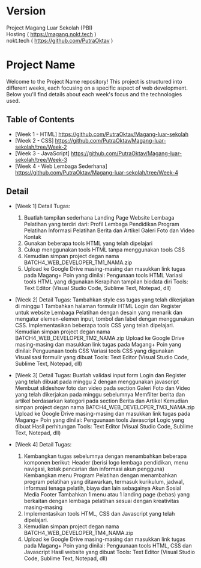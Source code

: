 # Version
Project Magang Luar Sekolah (PBI) <br>
Hosting ( https://magang.nokt.tech ) <br>
nokt.tech ( https://github.com/PutraOktav )

# Project Name

Welcome to the Project Name repository! This project is structured into different weeks, each focusing on a specific aspect of web development. Below you'll find details about each week's focus and the technologies used.

## Table of Contents

- [Week 1 - HTML] https://github.com/PutraOktav/Magang-luar-sekolah
- [Week 2 - CSS] https://github.com/PutraOktav/Magang-luar-sekolah/tree/Week-2
- [Week 3 - JavaScript] https://github.com/PutraOktav/Magang-luar-sekolah/tree/Week-3
- [Week 4 - Web Lembaga Sederhana] https://github.com/PutraOktav/Magang-luar-sekolah/tree/Week-4



## Detail 

- [Week 1]
    Detail Tugas:
    1.  Buatlah tampilan sederhana Landing Page Website Lembaga Pelatihan yang terdiri dari:
        Profil Lembaga Pendidikan
        Program Pelatihan
        Informasi Pelatihan
        Berita dan Artikel
        Galeri Foto dan Video
        Kontak
    2.  Gunakan beberapa tools HTML yang telah dipelajari
    3.  Cukup menggunakan tools HTML tanpa menggunakan tools CSS
    4.  Kemudian simpan project degan nama BATCH4_WEB_DEVELOPER_TM1_NAMA.zip
    5.  Upload ke Google Drive masing-masing dan masukkan link tugas pada Magang+
    Poin yang dinilai:
    Pengunaan tools HTML
    Variasi tools HTML yang digunakan
    Kerapihan tampilan biodata diri
    Tools:
    Text Editor (Visual Studio Code, Sublime Text, Notepad, dll)

- [Week 2]
    Detail Tugas:
    Tambahkan style css tugas yang telah dikerjakan di minggu 1
    Tambahkan halaman formulir HTML Login dan Register untuk website Lembaga Pelatihan dengan desain yang menarik dan mengatur elemen-elemen input, tombol dan label dengan menggunakan CSS.
    Implementasikan beberapa tools CSS yang telah dipelajari.
    Kemudian simpan project degan nama BATCH4_WEB_DEVELOPER_TM2_NAMA.zip
    Upload ke Google Drive masing-masing dan masukkan link tugas pada Magang+
    Poin yang dinilai:
    Penguunaan tools CSS
    Variasi tools CSS yang digunakan
    Visualisasi formulir yang dibuat
    Tools:
    Text Editor (Visual Studio Code, Sublime Text, Notepad, dll)

- [Week 3]
    Detail Tugas:
    Buatlah validasi input form Login dan Register yang telah dibuat pada minggu 2 dengan menggunakan javascript
    Membuat slideshow foto dan video pada section Galeri Foto dan Video yang telah dikerjakan pada minggu sebelumnya
    Memfilter berita dan artikel berdasarkan kategori pada section Berita dan Artikel
    Kemudian simpan project degan nama BATCH4_WEB_DEVELOPER_TM3_NAMA.zip
    Upload ke Google Drive masing-masing dan masukkan link tugas pada Magang+
    Poin yang dinilai:
    Penguunaan tools Javascript
    Logic yang dibuat
    Hasil perhitungan
    Tools:
    Text Editor (Visual Studio Code, Sublime Text, Notepad, dll)

- [Week 4]
    Detail Tugas:
    1.  Kembangkan tugas sebelumnya dengan menambahkan beberapa komponen berikut:
        Header (berisi logo lembaga pendidikan, menu navigasi, kotak pencarian dan informasi akun pengguna)
        Kembangkan menu Program Pelatihan dengan menambahkan program pelatihan yang ditawarkan, termasuk kurikulum, jadwal, informasi tenaga pelatih, biaya dan lain sebagainya
        Akun Sosial Media
        Footer
        Tambahkan 1 menu atau 1 landing page (bebas) yang berkaitan dengan lembaga pelatihan sesuai dengan kreativitas masing-masing
    2.  Implementasikan tools HTML, CSS dan Javascript yang telah dipelajari.
    3.  Kemudian simpan project degan nama BATCH4_WEB_DEVELOPER_TM4_NAMA.zip
    4.  Upload ke Google Drive masing-masing dan masukkan link tugas pada Magang+
    Poin yang dinilai:
    Penguunaan tools HTML, CSS dan Javascript
    Hasil website yang dibuat
    Tools:
    Text Editor (Visual Studio Code, Sublime Text, Notepad, dll)
